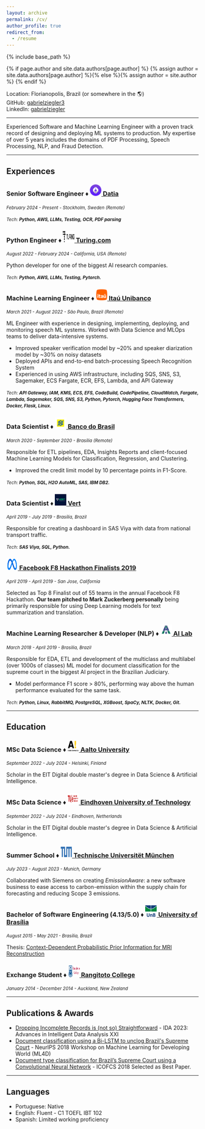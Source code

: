 ```yaml
---
layout: archive
permalink: /cv/
author_profile: true
redirect_from:
  - /resume
---
```


{% include base_path %}

{% if page.author and site.data.authors[page.author] %}
  {% assign author = site.data.authors[page.author] %}{% else %}{% assign author = site.author %}
{% endif %}

Location: Florianopolis, Brazil (or somewhere in the 🌎)<br>
GitHub: [gabrielziegler3](https://github.com/gabrielziegler3/)<br>
LinkedIn: [gabrielziegler](https://www.linkedin.com/in/gabrielziegler/)

___

Experienced Software and Machine Learning Engineer with a proven track record of designing and deploying ML systems to production. My expertise of over 5 years includes the domains of PDF Processing, Speech Processing, NLP, and Fraud Detection.

___

## Experiences

<h3>Senior Software Engineer ♦️ <a href="https://www.datia.app/"><img src="../images/companies/datia.png" width="30" height="30" alt="Datia Logo" /> Datia</a></h3>
<p><em style="font-size:smaller;">February 2024 - Present - Stockholm, Sweden (Remote)</em></p>
<p><em style="font-size:smaller;">Tech: <strong>Python, AWS, LLMs, Testing, OCR, PDF parsing</strong></em></p>

<h3>Python Engineer ♦️ <a href="https://www.turing.com/"><img src="../images/companies/turing.webp" width="30" height="30" alt="Turing Logo" /> Turing.com</a></h3>
<p><em style="font-size:smaller;">August 2022 - February 2024 - California, USA (Remote)</em></p>
<p>Python developer for one of the biggest AI research companies.</p>
<p><em style="font-size:smaller;">Tech: <strong>Python, AWS, LLMs, Testing, Pytorch.</strong></em></p>

<h3>Machine Learning Engineer ♦️ <a href="https://en.wikipedia.org/wiki/Ita%C3%BA_Unibanco"><img src="../images/companies/itau.png" width="30" height="30" alt="Itaú Logo" /> Itaú Unibanco</a></h3>
<p><em style="font-size:smaller;">March 2021 - August 2022 - São Paulo, Brazil (Remote)</em></p>
<p>ML Engineer with experience in designing, implementing, deploying, and monitoring speech ML systems. Worked with Data Science and MLOps teams to deliver data-intensive systems.</p>
<ul>
<li>Improved speaker verification model by ~20% and speaker diarization model by ~30% on noisy datasets</li>
<li>Deployed APIs and end-to-end batch-processing Speech Recognition System</li>
<li>Experienced in using AWS infrastructure, including SQS, SNS, S3, Sagemaker, ECS Fargate, ECR, EFS, Lambda, and API Gateway</li>
</ul>
<p><em style="font-size:smaller;">Tech: <strong>API Gateway, IAM, KMS, ECS, EFS, CodeBuild, CodePipeline, CloudWatch, Fargate, Lambda, Sagemaker,  SQS, SNS, S3, Python, Pytorch, Hugging Face Transformers, Docker, Flask, Linux.</strong></em></p>

<h3>Data Scientist ♦️ <a href="https://www.bb.com.br/pbb/pagina-inicial/atendimento/bb-no-mundo/about-us#/"><img src="../images/companies/bancodobrasil.png" width="30" height="30" alt="Banco do Brasil Logo" /> Banco do Brasil</a></h3>
<p><em style="font-size:smaller;">March 2020 - September 2020 - Brasília (Remote)</em></p>
<p>Responsible for ETL pipelines, EDA, Insights Reports and client-focused Machine Learning Models for Classification, Regression, and Clustering.</p>
<ul>
<li>Improved the credit limit model by 10 percentage points in F1-Score.</li>
</ul>
<p><em style="font-size:smaller;">Tech: <strong>Python, SQL, H2O AutoML, SAS, IBM DB2.</strong></em></p>

<h3>Data Scientist ♦️ <a href="https://vert.com.br/"><img src="../images/companies/vert.jpeg" width="30" height="30" alt="Vert Logo" /> Vert</a></h3>
<p><em style="font-size:smaller;">April 2019 - July 2019 - Brasília, Brazil</em></p>
<p>Responsible for creating a dashboard in SAS Viya with data from national transport traffic.</p>
<p><em style="font-size:smaller;">Tech: <strong>SAS Viya, SQL, Python.</strong></em></p>

<h3><a href="https://www.facebook.com/watch/?ref=saved&v=432443067305810&t=2205"><img src="../images/companies/meta.png" width="30" height="30" alt="Facebook Logo" /> Facebook F8 Hackathon Finalists 2019</a></h3>
<p><em style="font-size:smaller;">April 2019 - April 2019 - San Jose, California</em></p>
<p>Selected as Top 8 Finalist out of 55 teams in the annual Facebook F8 Hackathon. <strong>Our team pitched to Mark Zuckerberg personally</strong> being primarily responsible for using Deep Learning models for text summarization and translation.</p>

<h3>Machine Learning Researcher & Developer (NLP) ♦️ <a href="https://ailab.unb.br/"><img src="../images/companies/ailab.jpeg" width="30" height="30" alt="AI Lab Logo" /> AI Lab</a></h3>
<p><em style="font-size:smaller;">March 2018 - April 2019 - Brasilia, Brazil</em></p>
<p>Responsible for EDA, ETL and development of the multiclass and multilabel (over 1000s of classes) ML model for document classification for the supreme court in the biggest AI project in the Brazilian Judiciary.</p>
<ul>
<li>Model performance F1 score > 80%, performing way above the human performance evaluated for the same task.</li>
</ul>
<p><em style="font-size:smaller;">Tech: <strong>Python, Linux, RabbitMQ, PostgreSQL, XGBoost, SpaCy, NLTK, Docker, Git.</strong></em></p>

___

## Education

<h3>MSc Data Science ♦️ <a href="https://www.aalto.fi/en/aalto-university"><img src="../images/school/aalto.png" width="30" height="30" alt="Aalto University Logo" /> Aalto University</a></h3>
<p><em style="font-size:smaller;">September 2022 - July 2024 - Helsinki, Finland</em></p>
<p>Scholar in the EIT Digital double master's degree in Data Science & Artificial Intelligence.</p>

<h3>MSc Data Science ♦️ <a href="https://www.tue.nl/en/education/?gclid=CjwKCAjwivemBhBhEiwAJxNWN-0e8eFIGUuX-g6QhU_XCij4glyJLzqvcR9ucu8I07kVRXRIURZRaRoCKJgQAvD_BwE"><img src="../images/school/tue.png" width="30" height="30" alt="Eindhoven University of Technology Logo" /> Eindhoven University of Technology</a></h3>
<p><em style="font-size:smaller;">September 2022 - July 2024 - Eindhoven, Netherlands</em></p>
<p>Scholar in the EIT Digital double master's degree in Data Science & Artificial Intelligence.</p>

<h3>Summer School ♦️ <a href="https://www.tum.de/en/"><img src="../images/school/tum.png" width="30" height="30" alt="Technische Universitët München Logo" /> Technische Universitët München</a></h3>
<p><em style="font-size:smaller;">July 2023 - August 2023 - Munich, Germany</em></p>
<p>Collaborated with Siemens on creating <i>EmissionAware</i>: a new software business to ease access to carbon-emission within the supply chain for forecasting and reducing Scope 3 emissions.</p>

<h3>Bachelor of Software Engineering (4.13/5.0) ♦️ <a href="https://www.unb.br"><img src="../images/school/unb.svg" width="30" height="30" alt="University of Brasília Logo" /> University of Brasília</a></h3>
<p><em style="font-size:smaller;">August 2015 - May 2021 - Brasília, Brazil</em></p>
<p>Thesis: <a href="https://gabrielziegler3.github.io/publication/codeppi">Context-Dependent Probabilistic Prior Information for MRI Reconstruction</a></p>

<h3>Exchange Student ♦️ <a href="http://www.rangitoto.school.nz"><img src="../images/school/rangitoto.png" width="30" height="30" alt="Rangitoto College Logo" /> Rangitoto College</a></h3>
<p><em style="font-size:smaller;">January 2014 - December 2014 - Auckland, New Zealand</em></p>

___

## Publications & Awards

* [Dropping Incomplete Records is (not so) Straightforward](https://link.springer.com/chapter/10.1007/978-3-031-30047-9_30) - IDA 2023: Advances in Intelligent Data Analysis XXI
* [Document classification using a Bi-LSTM to unclog Brazil's Supreme Court](https://arxiv.org/abs/1811.11569) - NeurIPS 2018 Workshop on Machine Learning for Developing World (ML4D)
* [Document type classification for Brazil’s Supreme Court using a Convolutional Neural Network](http://icofcs.org/2018/papers-published-001.html) - ICOFCS 2018 Selected as Best Paper.

___

## Languages

- Portuguese: Native
- English: Fluent - C1 TOEFL IBT 102
- Spanish: Limited working proficiency
